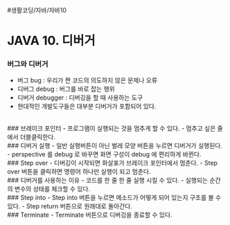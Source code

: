 #생활코딩/자바/자바10
# JAVA 10. 디버거
### 버그와 디버거
- 버그 bug : 우리가 짠 코드의 의도하지 않은 문제나 오류
- 디버그 debug : 버그를 바로 잡는 행위  
- 디버거 debugger : 디버깅을 할 때 사용하는 도구 
- 현대적인 개발도구들은 대부분 디버거가 포함되어 있다.

<br>
### 브레이크 포인터 
- 프로그램이 실행되는 것을 멈추게 할 수 있다.
- 멈추고 싶은 줄에서 더블클릭한다.

<br>
### 디버거 실행
- 일반 실행버튼이 아닌 벌레 모양 버튼을 누르면 디버거가 실행된다.
- perspective 를 debug 로 바꾸면 화면 구성이 debug 에 편리하게 
바뀐다.

<br>
### Step over
- 디버깅이 시작되면 화살표가 브레이크 포인터에서 멈춘다.
- Step over 버튼을 클릭하면 명령어 하나만 실행이 되고 멈춘다.

<br>
### 디버거를 사용하는 이유
- 코드를 한 줄 한 줄 실행 시킬 수 있다.
- 실행되는 순간의 변수의 상태를 체크할 수 있다.

<br>
### Step into
- Step into 버튼을 누르면 메소드가 어떻게 되어 있는지 구조를 볼 수 있다.
- Step return 버튼으로 원래대로 돌아간다.

<br>
### Terminate
- Terminate 버튼으로 디버깅을 종료할 수 있다.
